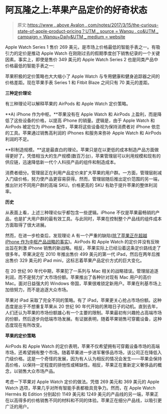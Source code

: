 # 阿瓦隆之上:苹果产品定价的好奇状态

> 原文:[https://www . above Avalon . com/notes/2017/3/15/the-curious-state-of-apple-product-pricing？UTM _ source = Wanqu . co&UTM _ campaign = Wanqu+Daily&UTM _ medium = website](https://www.aboveavalon.com/notes/2017/3/15/the-curious-state-of-apple-product-pricing?utm_source=wanqu.co&utm_campaign=Wanqu+Daily&utm_medium=website)

Apple Watch Series 1 售价 269 美元，是市场上价格最低的智能手表之一。有吸引力的定价是推动 Apple Watch 在刚刚过去的假期季度创下销售纪录的一个关键因素。事实上，即使是售价 349 美元的 Apple Watch Series 2 也是同类产品中价格最低的智能手表之一:

苹果积极的定价策略也大大缩小了 Apple Watch 与专用健康和健身追踪器之间的价格差距。现在苹果手表 Series 1 和 Fitbit Blaze 之间只有 70 美元的差距。

**三种定价理论**

有三种理论可以解释苹果的 AirPods 和 Apple Watch 定价策略。

**A) iPhone 作为中枢。**苹果没有在 Apple Watch 和 AirPods 上盈利，而是降低了这些设备的价格，以提高 iPhone 的销量。逻辑是，由于 Apple Watch 和 AirPods 被定位为 iPhone 配件，苹果将这些设备视为保持消费者对 iPhone 依恋的工具。苹果通过销售高利润的 iPhones 和服务来弥补 Apple Watch 和 AirPods 利润的不足。

**B)制造规模。**这是最直白的理论。苹果只是在以更低的成本制造产品方面做得更好了。凭借相当大的生产规模(数百万台)，苹果管理层可以利用规模和现有的供应链，迅速降低新一代个人科技产品的组件和制造成本。

消费者细分。管理层正在利用产品定价来扩大苹果的用户群。一方面，管理层削减入门级价格，努力使产品更容易获得。然而，管理层随后推出定价范围的另一端，推出针对不同用户群的高端 SKU。价格更高的 SKU 有助于提升苹果的整体利润率。

**历史**

从表面上看，上述三种理论似乎都包含一些逻辑。iPhone 不仅是苹果最畅销的产品，也是扩大用户群的最有效工具。与此同时，苹果在控制整个产品线的组件成本方面取得了很大进展。

然而，在进一步检查后，发现理论 A 有一个严重的缺陷([除了苹果正在超越 iPhone 作为中枢产品战略的事实](https://www.aboveavalon.com/notes/2016/6/22/wwdc-clues-hint-at-apples-post-iphone-era))。AirPods 和 Apple Watch 的定价并没有反映出旨在刺激 iPhone 销售的新战略。相反，苹果实际上已经沿着这条定价路线走了很多年。苹果决定在 2010 年推出售价 499 美元的第一代 iPad，然后在两年后推出售价 329 美元的 iPad mini，这标志着苹果产品定价方式的巨大变化。

在 20 世纪 90 年代中期，苹果犯了一系列与 Mac 相关的战略错误。管理层追逐利润，而不是努力扩大市场份额。苹果推出了各种针对现有 Mac 用户的高价 Mac。面对日益强大的 Windows 帝国，苹果很难锁定新用户。苹果在利基市场上加倍努力，而不是追逐大众市场。

苹果对 iPad 采取了完全不同的策略。有了 iPad，苹果更关心抢占市场份额。这种态度是出于不想重复苹果从 20 世纪 90 年代开始的黑暗日子的动机。直到去年，人们还认为苹果的市场份额雄心有一个主要的限制。苹果最初有兴趣抢占高端市场的份额，然后逐步向低端市场发展。有证据表明，随着苹果销售可穿戴设备，这种态度现在有所改变。

**苹果的定价策略**

AirPods 和 Apple Watch 的定价表明，苹果不仅希望拥有可穿戴设备市场的高端市场，还希望拥有整个市场。随着苹果进一步进军奢侈品市场，该公司正在降低入门级价格。这是一个奇怪的发展，因为有人认为相反的情况会发生——苹果会保持高价格，以保持一定程度的排他性或稀缺性。相反，苹果正在重新定义奢侈品的概念，以销售大众市场产品。

考虑一下苹果对 Apple Watch 定价的做法。凭借 269 美元和 369 美元的 Apple Watch 选项，苹果几乎对所有智能手表都极具竞争力。然而，在 Apple Watch Hermès 和 Edition 分别起价 1149 美元和 1249 美元的产品线的另一端，苹果正在以高得多的价格销售不同的材料和不同的体验。苹果正在细分产品线，以吸引更广泛的用户。